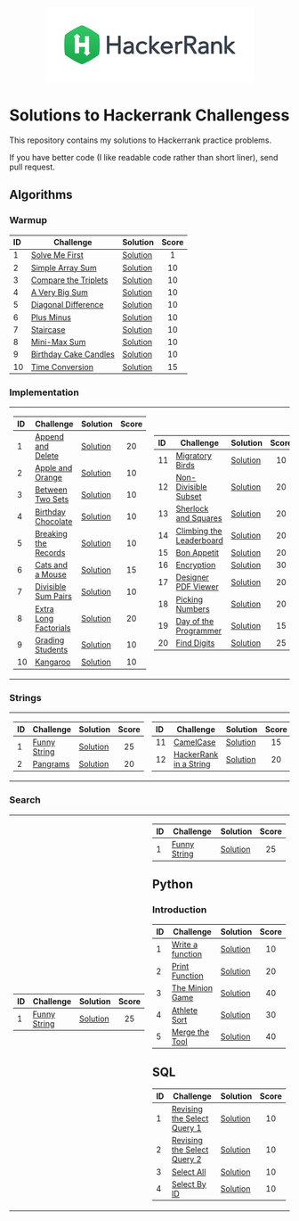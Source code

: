 



<p align="center"><a href="https://www.hackerrank.com"><img src="https://github.com/qianzhangut/HackerRankPractice/blob/master/hack.png" ></a></p>

# Solutions to Hackerrank Challengess

This repository contains my solutions to Hackerrank practice problems.

If you have better code (I like readable code rather than short liner), send pull request.



## Algorithms

### Warmup


| ID  	| Challenge   | Solution | Score |
| :------| -------------------------------------------------------------------------------------- | ----------------------|:-------------:|
|1| [Solve Me First](https://www.hackerrank.com/challenges/solve-me-first/problem) | [Solution](https://github.com/qianzhangut/HackerRankPractice/blob/master/Algorithms/Warmup/Solve%20Me%20First.py) | 1|
|2| [Simple Array Sum](https://www.hackerrank.com/challenges/simple-array-sum/problem) | [Solution](https://github.com/qianzhangut/HackerRankPractice/blob/master/Algorithms/Warmup/Simple%20Array%20Sum.py) | 10| 
|3|[Compare the Triplets](https://www.hackerrank.com/challenges/compare-the-triplets/problem) | [Solution](https://github.com/qianzhangut/HackerRankPractice/blob/master/Algorithms/Warmup/Compare%20the%20Triplets.py) | 10| 
|4|[A Very Big Sum](https://www.hackerrank.com/challenges/a-very-big-sum/problem) | [Solution](https://github.com/qianzhangut/HackerRankPractice/blob/master/Algorithms/Warmup/A%20Very%20Big%20Sum.py) | 10| 
|5|[Diagonal Difference](https://www.hackerrank.com/challenges/diagonal-difference/problem) | [Solution](https://github.com/qianzhangut/HackerRankPractice/blob/master/Algorithms/Warmup/Diagonal%20Difference.py) | 10| 
|6|[Plus Minus ](https://www.hackerrank.com/challenges/plus-minus/problem) | [Solution](https://github.com/qianzhangut/HackerRankPractice/blob/master/Algorithms/Warmup/Plus%20Minus.py) | 10| 
|7|[Staircase ](https://www.hackerrank.com/challenges/staircase/problem) | [Solution](https://github.com/qianzhangut/HackerRankPractice/blob/master/Algorithms/Warmup/Staircase.py) | 10| 
|8|[Mini-Max Sum ](https://www.hackerrank.com/challenges/mini-max-sum/problem) | [Solution](https://github.com/qianzhangut/HackerRankPractice/blob/master/Algorithms/Warmup/Mini-Max%20Sum.py) |10 | 
|9|[Birthday Cake Candles](https://www.hackerrank.com/challenges/birthday-cake-candles/problem) | [Solution](https://github.com/qianzhangut/HackerRankPractice/blob/master/Algorithms/Warmup/Birthday%20Cake%20Candles.py) |10 | 
|10|[Time Conversion ](https://www.hackerrank.com/challenges/time-conversion/problem) | [Solution](https://github.com/qianzhangut/HackerRankPractice/blob/master/Algorithms/Warmup/Time%20Conversion.py) | 15| 
### Implementation
<table>
<tr><td>

| ID  	| Challenge   | Solution | Score |
| :------| -------------------------------------------------------------------------------------- | ----------------------|:-------------:|
|1|[Append and Delete](https://www.hackerrank.com/challenges/append-and-delete/problem) | [Solution](https://github.com/qianzhangut/HackerRankPractice/blob/master/Algorithms/Implementation/Append%20and%20Delete.py) | 20|
|2|[Apple and Orange](https://www.hackerrank.com/challenges/apple-and-orange/problem) | [Solution](https://github.com/qianzhangut/HackerRankPractice/blob/master/Algorithms/Implementation/Apple%20and%20Orange.py) | 10|
|3|[Between Two Sets](https://www.hackerrank.com/challenges/between-two-sets/problem) | [Solution](https://github.com/qianzhangut/HackerRankPractice/blob/master/Algorithms/Implementation/Between%20Two%20Sets.py) | 10|
|4|[Birthday Chocolate](https://www.hackerrank.com/challenges/birthday-chocolate/problem) | [Solution](https://github.com/qianzhangut/HackerRankPractice/blob/master/Algorithms/Implementation/Birthday%20Chocolate.py) | 10|
|5|[Breaking the Records](https://www.hackerrank.com/challenges/breaking-the-records/problem) | [Solution](https://github.com/qianzhangut/HackerRankPractice/blob/master/Algorithms/Implementation/Breaking%20the%20Records.py) | 10|
|6|[Cats and a Mouse](https://www.hackerrank.com/challenges/cats-and-a-mouse/problem) | [Solution](https://github.com/qianzhangut/HackerRankPractice/blob/master/Algorithms/Implementation/Cats%20and%20a%20Mouse.py) | 15|
|7|[Divisible Sum Pairs](https://www.hackerrank.com/challenges/divisible-sum-pairs/problem) | [Solution](https://github.com/qianzhangut/HackerRankPractice/blob/master/Algorithms/Implementation/Divisible%20Sum%20Pairs.py) | 10|
|8|[Extra Long Factorials](https://www.hackerrank.com/challenges/extra-long-factorials/problem) | [Solution](https://github.com/qianzhangut/HackerRankPractice/blob/master/Algorithms/Implementation/Extra%20Long%20Factorials.py) | 20|
|9|[Grading Students](https://www.hackerrank.com/challenges/grading-students/problem) | [Solution](https://github.com/qianzhangut/HackerRankPractice/blob/master/Algorithms/Implementation/Grading%20Students.py) | 10|
|10|[Kangaroo](https://www.hackerrank.com/challenges/kangaroo/problem) | [Solution](https://github.com/qianzhangut/HackerRankPractice/blob/master/Algorithms/Implementation/Kangaroo.py) | 10|

</td><td>

| ID  	| Challenge   | Solution | Score |
| :------| -------------------------------------------------------------------------------------- | ----------------------|:-------------:|
|11|[Migratory Birds](https://www.hackerrank.com/challenges/migratory-birds/problem) | [Solution](https://github.com/qianzhangut/HackerRankPractice/blob/master/Algorithms/Implementation/Migratory%20Birds.py) | 10|
|12|[Non-Divisible Subset](https://www.hackerrank.com/challenges/non-divisible-subset/problem) | [Solution](https://github.com/qianzhangut/HackerRankPractice/blob/master/Algorithms/Implementation/Non-Divisible%20Subset.py) | 20|
|13|[Sherlock and Squares](https://www.hackerrank.com/challenges/sherlock-and-squares/problem) | [Solution](https://github.com/qianzhangut/HackerRankPractice/blob/master/Algorithms/Implementation/Sherlock%20and%20Squares.py) | 20|
|14|[Climbing the Leaderboard  ](https://www.hackerrank.com/challenges/climbing-the-leaderboard/problem) | [Solution](https://github.com/qianzhangut/HackerRankPractice/blob/master/Algorithms/Implementation/Climbing%20the%20Leaderboard.py) | 20|
|15|[Bon Appetit](https://www.hackerrank.com/challenges/bon-appetit/problem) | [Solution](https://github.com/qianzhangut/HackerRankPractice/blob/master/Algorithms/Implementation/Bon%20Appetit.py) | 20|
|16|[Encryption](https://www.hackerrank.com/challenges/encryption/problem) | [Solution](https://github.com/qianzhangut/HackerRankPractice/blob/master/Algorithms/Implementation/Encryption.py) | 30|
|17|[Designer PDF Viewer](https://www.hackerrank.com/challenges/designer-pdf-viewer/problem) | [Solution](https://github.com/qianzhangut/HackerRankPractice/blob/master/Algorithms/Implementation/Designer%20PDF%20Viewer.py) | 20|
|18|[Picking Numbers](https://www.hackerrank.com/challenges/picking-numbers/problem) | [Solution](https://github.com/qianzhangut/HackerRankPractice/blob/master/Algorithms/Implementation/Picking%20Numbers.py) | 20|
|19|[Day of the Programmer](https://www.hackerrank.com/challenges/day-of-the-programmer/problem) | [Solution](https://github.com/qianzhangut/HackerRankPractice/blob/master/Algorithms/Implementation/Day%20of%20the%20Programmer.py) | 15|
|20|[Find Digits](https://www.hackerrank.com/challenges/find-digits/problem) | [Solution](https://github.com/qianzhangut/HackerRankPractice/blob/master/Algorithms/Implementation/Find%20Digits.py) | 25|
</td></tr> </table>





### Strings

<table>
<tr><td>

| ID  	| Challenge   | Solution | Score |
| :------| -------------------------------------------------------------------------------------- | ----------------------|:-------------:|
|1|[Funny String](https://www.hackerrank.com/challenges/funny-string/problem) | [Solution](https://github.com/qianzhangut/HackerRankPractice/blob/master/Algorithms/Strings/Funny%20String.py) | 25|
|2|[Pangrams](https://www.hackerrank.com/challenges/pangrams/problem) | [Solution](https://github.com/qianzhangut/HackerRankPractice/blob/master/Algorithms/Strings/Pangrams.py) | 20|



</td><td>

| ID  	| Challenge   | Solution | Score |
| :------| -------------------------------------------------------------------------------------- | ----------------------|:-------------:|
|11|[CamelCase](https://www.hackerrank.com/challenges/camelcase/problem) | [Solution](https://github.com/qianzhangut/HackerRankPractice/blob/master/Algorithms/Strings/CamelCase.py) | 15|
|12|[HackerRank in a String](https://www.hackerrank.com/challenges/hackerrank-in-a-string/problem) | [Solution](https://github.com/qianzhangut/HackerRankPractice/blob/master/Algorithms/Strings/HackerRank%20in%20a%20String.py) | 20|
</td></tr> </table>

### Search

<table>
<tr><td>

| ID  	| Challenge   | Solution | Score |
| :------| -------------------------------------------------------------------------------------- | ----------------------|:-------------:|
|1|[Funny String](https://www.hackerrank.com/challenges/funny-string/problem) | [Solution](https://github.com/qianzhangut/HackerRankPractice/blob/master/Algorithms/Strings/Funny%20String.py) | 25|


</td><td>

| ID  	| Challenge   | Solution | Score |
| :------| -------------------------------------------------------------------------------------- | ----------------------|:-------------:|
|1|[Funny String](https://www.hackerrank.com/challenges/funny-string/problem) | [Solution](https://github.com/qianzhangut/HackerRankPractice/blob/master/Algorithms/Strings/Funny%20String.py) | 25|

## Python
### Introduction
| ID  	| Challenge   | Solution | Score |
| :------| -------------------------------------------------------------------------------------- | ----------------------|:-------------:|
|1|[Write a function](https://www.hackerrank.com/challenges/write-a-function/problem) | [Solution](https://github.com/qianzhangut/HackerRankPractice/blob/master/Python/Write%20a%20function.py) | 10|
|2|[Print Function](https://www.hackerrank.com/challenges/print-function/problem) | [Solution](https://github.com/qianzhangut/HackerRankPractice/blob/master/Python/Print%20Function.py) | 20|
|3|[The Minion Game](https://www.hackerrank.com/challenges/the-minion-game/problem) | [Solution](https://github.com/qianzhangut/HackerRankPractice/blob/master/Python/The%20Minion%20Game.py) | 40|
|4|[Athlete Sort](https://www.hackerrank.com/challenges/athlete-sort/problem) | [Solution](https://github.com/qianzhangut/HackerRankPractice/blob/master/Python/Athlete%20Sort.py) | 30|
|5|[Merge the Tool](https://www.hackerrank.com/challenges/merge-the-tool/problem) | [Solution](https://github.com/qianzhangut/HackerRankPractice/blob/master/Python/Merge%20the%20Tool.py) | 40|

## SQL
| ID  	| Challenge   | Solution | Score |
| :------| -------------------------------------------------------------------------------------- | ----------------------|:-------------:|
|1|[Revising the Select Query 1](https://www.hackerrank.com/challenges/revising-the-select-query-1/problem) | [Solution](https://github.com/qianzhangut/HackerRankPractice/blob/master/SQL/Revising%20the%20Select%20Query%201.sql) | 10|
|2|[Revising the Select Query 2](https://www.hackerrank.com/challenges/revising-the-select-query-2/problem) | [Solution](https://github.com/qianzhangut/HackerRankPractice/blob/master/SQL/Revising%20the%20Select%20Query%202.sql) | 10|
|3|[Select All](https://www.hackerrank.com/challenges/select-all/problem) | [Solution](https://github.com/qianzhangut/HackerRankPractice/blob/master/SQL/Select%20All.sql) | 10|
|4|[Select By ID](https://www.hackerrank.com/challenges/select-by-id/problem) | [Solution](https://github.com/qianzhangut/HackerRankPractice/blob/master/SQL/Select%20By%20ID.sql) | 10|

